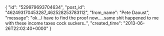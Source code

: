  {
   "id": "529979693704634",
   "post_id": "462493170453287_462528253783112",
   "from_name": "Pete Daoust",
   "message": "ok...I have to find the proof now.....same shit happened to me with these income taxes cock suckers..",
   "created_time": "2013-06-26T22:02:40+0000"
 }
